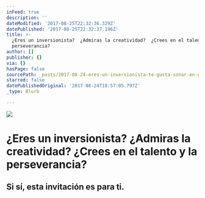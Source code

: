```yaml
---
inFeed: true
description: ''
dateModified: '2017-08-25T22:32:36.329Z'
datePublished: '2017-08-25T22:32:37.196Z'
title: >-
  ¿Eres un inversionista?  ¿Admiras la creatividad?  ¿Crees en el talento y la
  perseverancia?
author: []
publisher: {}
via: {}
hasPage: false
sourcePath: _posts/2017-08-24-eres-un-inversionista-te-gusta-sonar-en-grande-crees-e.md
starred: false
datePublishedOriginal: '2017-08-24T18:57:05.797Z'
_type: Blurb

---
```

![](https://the-grid-user-content.s3-us-west-2.amazonaws.com/268e0ed4-8aef-4c09-b62a-b8e583ef0c2b.jpg)

# ¿Eres un inversionista? ¿Admiras la creatividad? ¿Crees en el talento y la perseverancia?

## Si sí, esta invitación es para ti.
